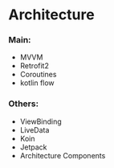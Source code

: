 # Architecture

### **Main**:
- MVVM 
- Retrofit2 
- Coroutines 
- kotlin flow

### **Others**:
- ViewBinding 
- LiveData 
- Koin 
- Jetpack 
- Architecture Components
